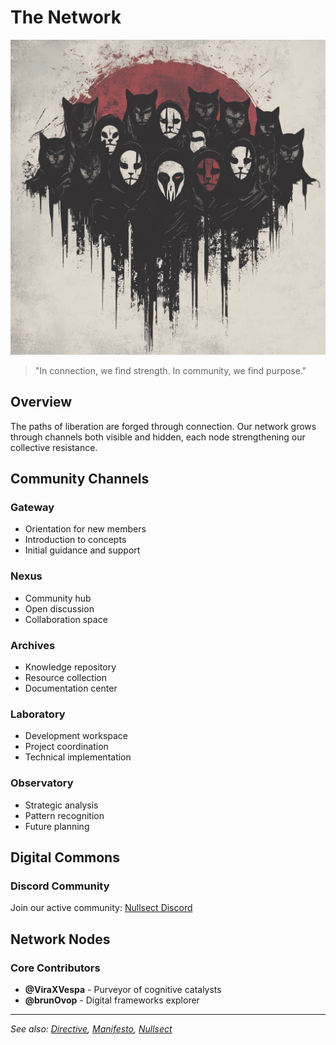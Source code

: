 # The Network

![evolution](./media/evolution.png)

> "In connection, we find strength. In community, we find purpose."

## Overview

The paths of liberation are forged through connection. Our network grows through channels both visible and hidden, each node strengthening our collective resistance.

## Community Channels

### Gateway
- Orientation for new members
- Introduction to concepts
- Initial guidance and support

### Nexus
- Community hub
- Open discussion
- Collaboration space

### Archives
- Knowledge repository
- Resource collection
- Documentation center

### Laboratory
- Development workspace
- Project coordination
- Technical implementation

### Observatory
- Strategic analysis
- Pattern recognition
- Future planning

## Digital Commons

### Discord Community
Join our active community: [Nullsect Discord](https://discord.gg/5daPN2nB)

## Network Nodes

### Core Contributors
- **@ViraXVespa** - Purveyor of cognitive catalysts
- **@brunOvop** - Digital frameworks explorer

---

_See also: [Directive](./directive.md), [Manifesto](./manifesto.md), [Nullsect](./nullsect.md)_
